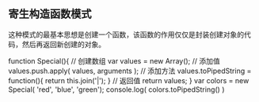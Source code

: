 ## 寄生构造函数模式

这种模式的最基本思想是创建一个函数，该函数的作用仅仅是封装创建对象的代码，然后再返回新创建的对象。
 
  function Special(){
      // 创建数组
      var values = new Array();
      // 添加值
      values.push.apply( values, arguments );
      // 添加方法
      values.toPipedString = function(){
          return this.join('|');
      }
      // 返回值
      return values;
  }
  var colors = new Special( 'red', 'blue', 'green');
  console.log( colors.toPipedString() )
